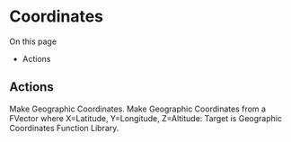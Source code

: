 # Coordinates

On this page 

  * Actions





## Actions

Make Geographic Coordinates. Make Geographic Coordinates from a FVector where X=Latitude, Y=Longitude, Z=Altitude: Target is Geographic Coordinates Function Library.

